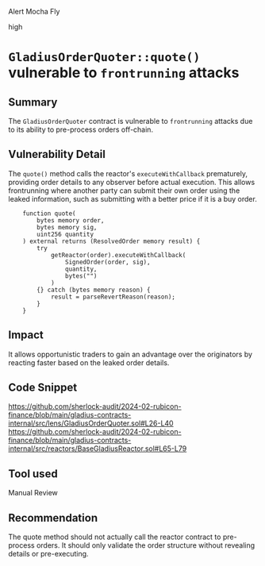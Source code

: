 Alert Mocha Fly

high

# `GladiusOrderQuoter::quote()` vulnerable to `frontrunning` attacks

## Summary
The `GladiusOrderQuoter` contract is vulnerable to `frontrunning` attacks due to its ability to pre-process orders off-chain.

## Vulnerability Detail
The `quote()` method calls the reactor's `executeWithCallback` prematurely, providing order details to any observer before actual execution. This allows frontrunning where another party can submit their own order using the leaked information, such as submitting with a better price if it is a buy order.

```solidity
    function quote(
        bytes memory order,
        bytes memory sig,
        uint256 quantity
    ) external returns (ResolvedOrder memory result) {
        try
            getReactor(order).executeWithCallback(
                SignedOrder(order, sig),
                quantity,
                bytes("")
            )
        {} catch (bytes memory reason) {
            result = parseRevertReason(reason);
        }
    }
```

## Impact
It allows opportunistic traders to gain an advantage over the originators by reacting faster based on the leaked order details.

## Code Snippet

https://github.com/sherlock-audit/2024-02-rubicon-finance/blob/main/gladius-contracts-internal/src/lens/GladiusOrderQuoter.sol#L26-L40
https://github.com/sherlock-audit/2024-02-rubicon-finance/blob/main/gladius-contracts-internal/src/reactors/BaseGladiusReactor.sol#L65-L79

## Tool used

Manual Review

## Recommendation

The quote method should not actually call the reactor contract to pre-process orders. It should only validate the order structure without revealing details or pre-executing.